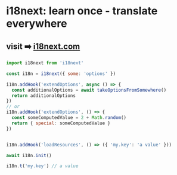# i18next: learn once - translate everywhere
## visit ➡️ [i18next.com](https://www.i18next.com)


```javascript
import i18next from 'i18next'

const i18n = i18next({ some: 'options' })

i18n.addHook('extendOptions', async () => {
  const additionalOptions = await takeOptionsFromSomewhere()
  return additionalOptions
})
// or
i18n.addHook('extendOptions', () => {
  const someComputedValue = 2 + Math.random()
  return { special: someComputedValue }
})


i18n.addHook('loadResources', () => ({ 'my.key': 'a value' }))

await i18n.init()

i18n.t('my.key') // a value
```